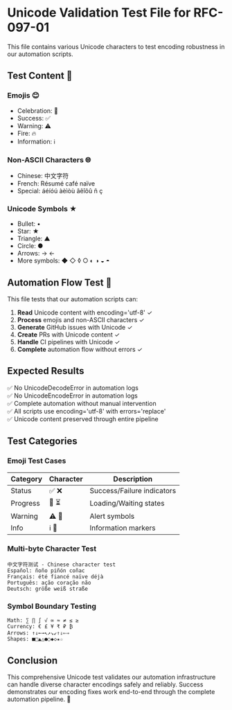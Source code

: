 # Unicode Validation Test File for RFC-097-01

This file contains various Unicode characters to test encoding robustness in our automation scripts.

## Test Content 🧪

### Emojis 😊
- Celebration: 🎉 
- Success: ✅
- Warning: ⚠️  
- Fire: 🔥
- Information: ℹ️

### Non-ASCII Characters 🌐
- Chinese: 中文字符
- French: Résumé café naïve
- Special: áéíóú àèìòù âêîôû ñ ç

### Unicode Symbols ★
- Bullet: •
- Star: ★  
- Triangle: ▲
- Circle: ●
- Arrows: → ←
- More symbols: ◆ ◇ ◊ ○ ◐ ◑ ◒ ◓

## Automation Flow Test 🔄

This file tests that our automation scripts can:

1. **Read** Unicode content with encoding='utf-8' ✓
2. **Process** emojis and non-ASCII characters ✓  
3. **Generate** GitHub issues with Unicode ✓
4. **Create** PRs with Unicode content ✓
5. **Handle** CI pipelines with Unicode ✓
6. **Complete** automation flow without errors ✓

## Expected Results

✅ No UnicodeDecodeError in automation logs  
✅ No UnicodeEncodeError in automation logs  
✅ Complete automation without manual intervention  
✅ All scripts use encoding='utf-8' with errors='replace'  
✅ Unicode content preserved through entire pipeline  

## Test Categories

### Emoji Test Cases
| Category | Character | Description |
|----------|-----------|-------------|
| Status   | ✅ ❌     | Success/Failure indicators |
| Progress | 🔄 ⏳     | Loading/Waiting states |  
| Warning  | ⚠️ 🚨     | Alert symbols |
| Info     | ℹ️ 📝     | Information markers |

### Multi-byte Character Test
```
中文字符测试 - Chinese character test
Español: ñoño piñón coñac 
Français: été fiancé naïve déjà
Português: ação coração não
Deutsch: größe weiß straße
```

### Symbol Boundary Testing
```
Math: ∑ ∏ ∫ √ ∞ ≈ ≠ ≤ ≥
Currency: € £ ¥ ₹ ₽ ₿
Arrows: ↑↓←→↖↗↘↙⇑⇓⇐⇒
Shapes: ■□▲△●○◆◇★☆
```

## Conclusion

This comprehensive Unicode test validates our automation infrastructure can handle diverse character encodings safely and reliably. Success demonstrates our encoding fixes work end-to-end through the complete automation pipeline. 🎯